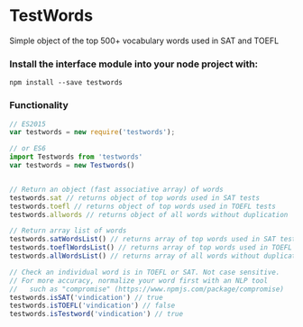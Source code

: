 # TestWords
Simple object of the top 500+ vocabulary words used in SAT and TOEFL
 

### Install the interface module into your node project with:
``` 
npm install --save testwords
```

### Functionality
``` Javascript
// ES2015
var testwords = new require('testwords'); 

// or ES6
import Testwords from 'testwords'
var testwords = new Testwords()


// Return an object (fast associative array) of words 
testwords.sat // returns object of top words used in SAT tests
testwords.toefl // returns object of top words used in TOEFL tests
testwords.allwords // returns object of all words without duplication

// Return array list of words
testwords.satWordsList() // returns array of top words used in SAT tests
testwords.toeflWordsList() // returns array of top words used in TOEFL tests
testwords.allWordsList() // returns array of all words without duplication

// Check an individual word is in TOEFL or SAT. Not case sensitive.
// For more accuracy, normalize your word first with an NLP tool
//   such as "compromise" (https://www.npmjs.com/package/compromise)
testwords.isSAT('vindication') // true
testwords.isTOEFL('vindication') // false
testwords.isTestword('vindication') // true

```
  
  
